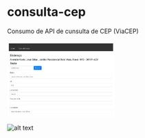 # consulta-cep
Consumo de API de cunsulta de CEP (ViaCEP)

<img src="./homePage.PNG" width="250px">

![alt text](https://github.com/Adriel-Cochito/consulta-cep/edit/main/to/homePage.PNG)
